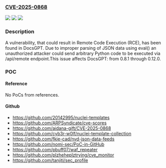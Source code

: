 ### [CVE-2025-0868](https://cve.mitre.org/cgi-bin/cvename.cgi?name=CVE-2025-0868)
![](https://img.shields.io/static/v1?label=Product&message=DocsGPT&color=blue)
![](https://img.shields.io/static/v1?label=Version&message=0.8.1%20&color=brightgreen)
![](https://img.shields.io/static/v1?label=Vulnerability&message=CWE-77%20Improper%20Neutralization%20of%20Special%20Elements%20used%20in%20a%20Command%20('Command%20Injection')&color=brightgreen)

### Description

A vulnerability, that could result in Remote Code Execution (RCE), has been found in DocsGPT. Due to improper parsing of JSON data using eval() an unauthorized attacker could send arbitrary Python code to be executed via /api/remote endpoint.This issue affects DocsGPT: from 0.8.1 through 0.12.0.

### POC

#### Reference
No PoCs from references.

#### Github
- https://github.com/20142995/nuclei-templates
- https://github.com/ARPSyndicate/cve-scores
- https://github.com/aidana-gift/CVE-2025-0868
- https://github.com/cyb3r-w0lf/nuclei-template-collection
- https://github.com/fkie-cad/nvd-json-data-feeds
- https://github.com/nomi-sec/PoC-in-GitHub
- https://github.com/pbuff07/waf_repeater
- https://github.com/plzheheplztrying/cve_monitor
- https://github.com/tanjiti/sec_profile

